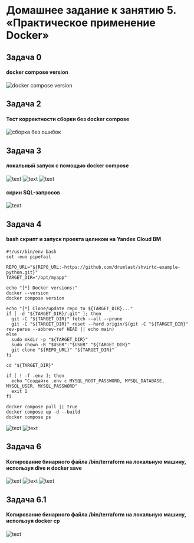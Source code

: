 # Домашнее задание к занятию 5. «Практическое применение Docker»


## Задача 0

#### docker compose version
![docker compose version](img/1.png)


## Задача 2

#### Тест корректности сборки без docker compose
![сборка без ошибок](img/2.png)

## Задача 3

#### локальный запуск с помощью docker compose
![text](img/3.png)
![text](img/4.png)
![text](img/5.png)
#### скрин SQL-запросов
![text](img/6.png)

## Задача 4

#### bash скрипт и запуск проекта целиком на Yandex Cloud ВМ
```
#!/usr/bin/env bash
set -euo pipefail

REPO_URL="${REPO_URL:-https://github.com/drumlast/shvirtd-example-python.git}"
TARGET_DIR="/opt/myapp"

echo "[*] Docker versions:"
docker --version
docker compose version

echo "[*] Clone/update repo to ${TARGET_DIR}..."
if [ -d "${TARGET_DIR}/.git" ]; then
  git -C "${TARGET_DIR}" fetch --all --prune
  git -C "${TARGET_DIR}" reset --hard origin/$(git -C "${TARGET_DIR}" rev-parse --abbrev-ref HEAD || echo main)
else
  sudo mkdir -p "${TARGET_DIR}"
  sudo chown -R "$USER":"$USER" "${TARGET_DIR}"
  git clone "${REPO_URL}" "${TARGET_DIR}"
fi

cd "${TARGET_DIR}"

if [ ! -f .env ]; then
  echo "Создайте .env с MYSQL_ROOT_PASSWORD, MYSQL_DATABASE, MYSQL_USER, MYSQL_PASSWORD"
  exit 1
fi

docker compose pull || true
docker compose up -d --build
docker compose ps
```

![text](img/7.png)
![text](img/8.png)

## Задача 6

#### Копирование бинарного файла /bin/terraform на локальную машину, используя dive и docker save
![text](img/9.png)
![text](img/10.png)
![text](img/11.png)

## Задача 6.1

#### Копирование бинарного файла /bin/terraform на локальную машину, используя docker cp
![text](img/12.png)